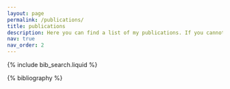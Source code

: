 ```yaml
---
layout: page
permalink: /publications/
title: publications
description: Here you can find a list of my publications. If you cannot access any of the papers listed below, please email me. I would be happy to share it!
nav: true
nav_order: 2
---
```


<!-- _pages/publications.md -->

<!-- Bibsearch Feature -->

{% include bib_search.liquid %}

<div class="publications">

{% bibliography %}

</div>
